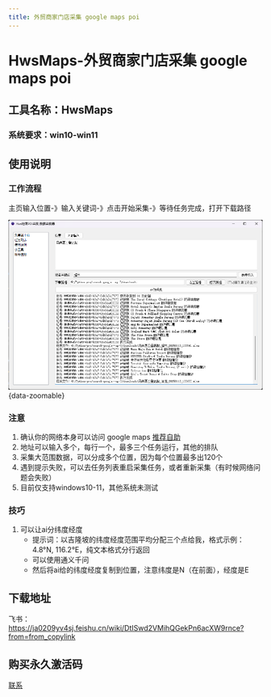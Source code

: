 ```yaml
---
title: 外贸商家门店采集 google maps poi
---
```

# HwsMaps-外贸商家门店采集 google maps poi
## 工具名称：HwsMaps

### 系统要求：win10-win11

## 使用说明

### 工作流程
主页输入位置-》输入关键词-》点击开始采集-》等待任务完成，打开下载路径
<!-- <img src="/utility/hwsmaps-01.png" alt="hwsmps" style="zoom:100%; margin-top: 2em;" /> -->
![hwsmps](/utility/hwsmaps-02.png){data-zoomable}

### 注意
1. 确认你的网络本身可以访问 google maps [推荐自助](https://zfbvn.amusi755.com/)
2. 地址可以输入多个，每行一个，最多三个任务运行，其他的排队
3. 采集大范围数据，可以分成多个位置，因为每个位置最多出120个
4. 遇到提示失败，可以去任务列表重启采集任务，或者重新采集（有时候网络问题会失败）
5. 目前仅支持windows10-11，其他系统未测试

### 技巧
1. 可以让ai分纬度经度
    - 提示词：以吉隆坡的纬度经度范围平均分配三个点给我，格式示例：4.8°N, 116.2°E，纯文本格式分行返回
    - 可以使用通义千问
    - 然后将ai给的纬度经度复制到位置，注意纬度是N（在前面），经度是E


## 下载地址
飞书：
https://ja0209yv4sj.feishu.cn/wiki/DtISwd2VMihQGekPn6acXW9rnce?from=from_copylink

## 购买永久激活码
[联系](/about/business.html)